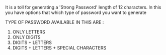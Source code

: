 It is a toll for generating a 'Strong Password' length of 12 characters.
In this you have options that which type of password you want to generate 

TYPE OF PASSWORD AVAILABLE IN THIS ARE :
1. ONLY LETTERS
2. ONLY DIGITS
3. DIGITS + LETTERS
4. DIGITS + LETTERS + SPECIAL CHARACTERS
